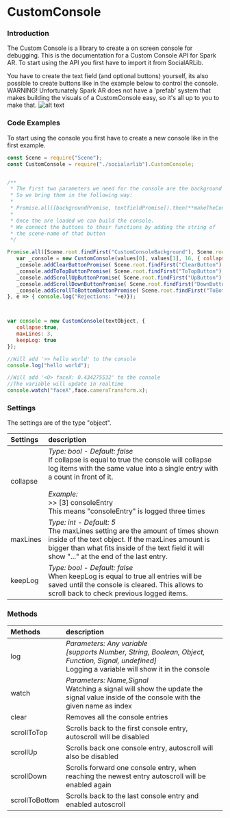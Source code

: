 # CustomConsole
### Introduction
The Custom Console is a library to create a on screen console for debugging.
This is the documentation for a Custom Console API for Spark AR. To start using the API you first have to import it from SocialARLib.

You have to create the text field (and optional buttons) yourself, its also possible to create buttons like in the example below to control the console. <br>
WARNING! Unfortunately Spark AR does not have a 'prefab' system that makes building the visuals of a CustomConsole easy, so it's all up to you to make that.
![alt text](https://github.com/ypmits/ARrrrLib/blob/develop/images/console_structure.png?raw=true)


### Code Examples
To start using the console you first have to create a new console like in the first example.
```javascript
const Scene = require("Scene");
const CustomConsole = require("./socialarlib").CustomConsole;


/**
 * The first two parameters we need for the console are the background and the textfield.
 * So we bring them in the following way:
 * 
 * Promise.all([backgroundPromise, textfieldPromise]).then(**makeTheConsole**);
 * 
 * Once the are loaded we can build the console.
 * We connect the buttons to their functions by adding the string of
 * the scene-name of that button
 */

Promise.all([Scene.root.findFirst("CustomConsoleBackground"), Scene.root.findFirst("consoleTextfield")]).then(values => {
   var _console = new CustomConsole(values[0], values[1], 16, { collapse: true,    maxLines: 7, resizeText: true });
   _console.addClearButtonPromise( Scene.root.findFirst("ClearButton") );
   _console.addToTopButtonPromise( Scene.root.findFirst("ToTopButton") );
   _console.addScrollUpButtonPromise( Scene.root.findFirst("UpButton") );
   _console.addScrollDownButtonPromise( Scene.root.findFirst("DownButton"));
   _console.addScrollToBottomButtonPromise( Scene.root.findFirst("ToBottomButton"));
}, e => { console.log("Rejections: "+e)});



var console = new CustomConsole(textObject, {
   collapse:true, 
   maxLines: 3,
   keepLog: true
});

//Will add '>> hello world' to the console
console.log("hello world");

//Will add '<O> faceX: 0.434275532' to the console
//The variable will update in realtime
console.watch("faceX",face.cameraTransform.x);
```

### Settings

The settings are of the type "object".

Settings | description
:--- | :---
collapse | *Type: bool - Default: false* <br> If collapse is equal to true the console will collapse log items with the same value into a single entry with a count in front of it. <br><br> *Example:*<br>>> [3] consoleEntry <br> This means "consoleEntry" is logged three times
maxLines | *Type: int - Default: 5* <br> The maxLines setting are the amount of times shown inside of the text object. If the maxLines amount is bigger than what fits inside of the text field it will show "..." at the end of the last entry.
keepLog | *Type: bool - Default: false* <br> When keepLog is equal to true all entries will be saved until the console is cleared. This allows to scroll back to check previous logged items.

### Methods

Methods | description
:--- | :---
log | *Parameters: Any variable* <br> *[supports Number, String, Boolean, Object, Function, Signal, undefined]* <br> Logging a variable will show it in the console
watch | *Parameters: Name,Signal* <br> Watching a signal will show the update the signal value inside of the console with the given name as index
clear | Removes all the console entries
scrollToTop | Scrolls back to the first console entry, autoscroll will be disabled
scrollUp | Scrolls back one console entry, autoscroll will also be disabled
scrollDown | Scrolls forward one console entry, when reaching the newest entry autoscroll will be enabled again
scrollToBottom | Scrolls back to the last console entry and enabled autoscroll














